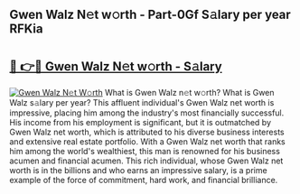 ## Gwen Walz N𝚎t w𝚘rth - Part-0Gf S𝚊lary per year RFKia

# <h2><a href="http://gc51uyt.nevu.top/?p=Gwen+Walz">🔗 👉🔴 Gwen Walz N𝚎t w𝚘rth - S𝚊lary</a></h2>

[![Gwen Walz N𝚎t W𝚘rth](https://i.imgur.com/Oavwk0R.jpeg)](http://gc51uyt.nevu.top/?p=Gwen+Walz)
What is Gwen Walz n𝚎t w𝚘rth? What is Gwen Walz s𝚊lary per year?
This affluent individual's Gwen Walz net worth is impressive, placing him among the industry's most financially successful. His income from his employment is significant, but it is outmatched by Gwen Walz net worth, which is attributed to his diverse business interests and extensive real estate portfolio. With a Gwen Walz net worth that ranks him among the world's wealthiest, this man is renowned for his business acumen and financial acumen. This rich individual, whose Gwen Walz net worth is in the billions and who earns an impressive salary, is a prime example of the force of commitment, hard work, and financial brilliance.
